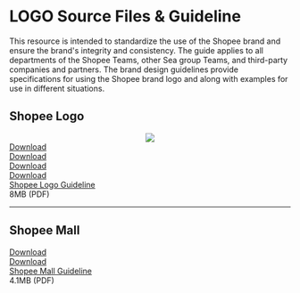 # LOGO Source Files & Guideline

This resource is intended to standardize the use of the Shopee brand and ensure the brand's integrity and consistency. 
The guide applies to all departments of the Shopee Teams, other Sea group Teams, and third-party companies and partners. 
The brand design guidelines provide specifications for using the Shopee brand logo and along with examples for use in different situations. 

## Shopee Logo

<center><img src="/static/image/branding/logo-hero.svg"></center>

<div class="grid">
	<div class="col download-wrapper">
		<div class="download-preview" style="background-image:url('/static/image/branding/shopee_logo_h.svg');"></div>
		<a href="https://www.dropbox.com/s/1oopm3nfbfsfola/shopee_logo_h.ai?dl=1" download>
			<div class="download-link">
				<div class="download-link__title">Download</div>
			</div>
		</a>
	</div>
	<div class="col download-wrapper">
		<div class="download-preview" style="background-image:url('/static/image/branding/logo_tw_horizontal.svg');"></div>
		<a href="https://www.dropbox.com/s/kzahs85pqc9sp4o/logo_tw_horizontal%20.ai?dl=1" download>
			<div class="download-link">
				<div class="download-link__title">Download</div>
			</div>
		</a>
	</div>
	<div class="col download-wrapper">
		<div class="download-preview" style="background-image:url('/static/image/branding/shopee_logo_v.svg');"></div>
		<a href="https://www.dropbox.com/s/gbi82bxozrm8fzg/shopee_logo_v.ai?dl=1" download>
			<div class="download-link">
				<div class="download-link__title">Download</div>
			</div>
		</a>
	</div>
	<div class="col download-wrapper">
		<div class="download-preview" style="background-image:url('/static/image/branding/logo_tw_vertical.svg');"></div>
		<a href="https://www.dropbox.com/s/sntdz6dyjk3tncp/logo_tw_vertical.ai?dl=1" download>
			<div class="download-link">
				<div class="download-link__title">Download</div>
			</div>
		</a>
	</div>
	
</div>

<div class="download-link">
	<a class="download-link__title" href="https://www.dropbox.com/s/lnjjhf45o0jpvb3/shopee_brand_logo_guidelines.pdf?dl=1">Shopee Logo Guideline</a>
	<div class="download-link__description">8MB (PDF)</div>
</div>

---
## Shopee Mall

<div class="grid">
	<div class="col download-wrapper">
		<div class="download-preview" style="background-image:url('/static/image/branding/official-mall-logo-tw.svg');"></div>
		<a href="https://www.dropbox.com/s/zrdgjke6bbe6mtk/shopee_mall_logo_tw.ai?dl=1" download>
			<div class="download-link">
				<div class="download-link__title">Download</div>
			</div>
		</a>
	</div>
	<div class="col download-wrapper">
		<div class="download-preview" style="background-image:url('/static/image/branding/official-mall-logo-en.svg');"></div>
		<a href="https://www.dropbox.com/s/7itr8w7wl9x8bqq/shopee_mall_logo.ai?dl=1" download>
			<div class="download-link">
				<div class="download-link__title">Download</div>
			</div>
		</a>
	</div>
	<div class="col download-wrapper" style="visibility: hidden;">
		<!-- <div class="download-preview" style="background-image:url('/static/image/branding/official-mall-logo.svg');"></div>
		<a href="/static/image/branding/official-mall-logo.sketch" download>
			<div class="download-link">
				<div class="download-link__title">Download</div>
			</div>
		</a> -->
	</div>
	<div class="col download-wrapper" style="visibility: hidden;">
		<!-- <div class="download-preview" style="background-image:url('/static/image/branding/official-mall-logo-en.svg');"></div>
		<a href="https://www.dropbox.com/s/tls5aap1b3o2x6y/shopee%20mall%20logo.sketch?dl=1" download>
			<div class="download-link">
				<div class="download-link__title">Download</div>
			</div>
		</a> -->
	</div>
</div>

<div class="download-link">
	<a  class="download-link__title" href="https://www.dropbox.com/s/8o4h3pcutdwn4xe/shopee_mall_brand_logo_guidelines.pdf?dl=1">Shopee Mall Guideline</a>
	<div class="download-link__description">4.1MB (PDF)</div>
</div>
